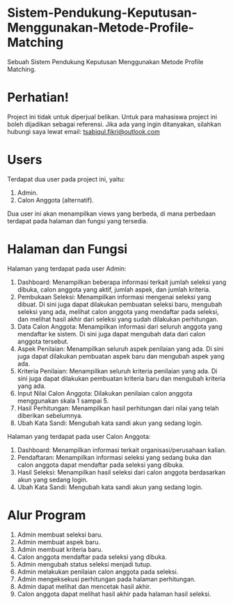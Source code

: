 # Sistem-Pendukung-Keputusan-Menggunakan-Metode-Profile-Matching
Sebuah Sistem Pendukung Keputusan Menggunakan Metode Profile Matching.

# Perhatian!
Project ini tidak untuk diperjual belikan. Untuk para mahasiswa project ini boleh dijadikan sebagai referensi.
Jika ada yang ingin ditanyakan, silahkan hubungi saya lewat email: tsabiqul.fikri@outlook.com

# Users
Terdapat dua user pada project ini, yaitu:
1. Admin.
2. Calon Anggota (alternatif).

Dua user ini akan menampilkan views yang berbeda, di mana perbedaan terdapat pada halaman dan fungsi yang tersedia.

# Halaman dan Fungsi
Halaman yang terdapat pada user Admin:
1. Dashboard: Menampilkan beberapa informasi terkait jumlah seleksi yang dibuka, calon anggota yang aktif, jumlah aspek, dan jumlah kriteria.
2. Pembukaan Seleksi: Menampilkan informasi mengenai seleksi yang dibuat. Di sini juga dapat dilakukan pembuatan seleksi baru, mengubah seleksi yang ada, melihat calon anggota yang mendaftar pada seleksi, dan melihat hasil akhir dari seleksi yang sudah dilakukan perhitungan.
3. Data Calon Anggota: Menampilkan informasi dari seluruh anggota yang mendaftar ke sistem. Di sini juga dapat mengubah data dari calon anggota tersebut.
4. Aspek Penilaian: Menampilkan seluruh aspek penilaian yang ada. Di sini juga dapat dilakukan pembuatan aspek baru dan mengubah aspek yang ada.
5. Kriteria Penilaian: Menampilkan seluruh kriteria penilaian yang ada. Di sini juga dapat dilakukan pembuatan kriteria baru dan mengubah kriteria yang ada.
6. Input Nilai Calon Anggota: Dilakukan penilaian calon anggota menggunakan skala 1 sampai 5.
8. Hasil Perhitungan: Menampilkan hasil perhitungan dari nilai yang telah diberikan sebelumnya. 
9. Ubah Kata Sandi: Mengubah kata sandi akun yang sedang login.

Halaman yang terdapat pada user Calon Anggota:
1. Dashboard: Menampilkan informasi terkait organisasi/perusahaan kalian.
2. Pendaftaran: Menampilkan informasi seleksi yang sedang buka dan calon anggota dapat mendaftar pada seleksi yang dibuka.
3. Hasil Seleksi: Menampilkan hasil seleksi dari calon anggota berdasarkan akun yang sedang login.
4. Ubah Kata Sandi: Mengubah kata sandi akun yang sedang login.

# Alur Program
1. Admin membuat seleksi baru.
2. Admin membuat aspek baru.
3. Admin membuat kriteria baru.
4. Calon anggota mendaftar pada seleksi yang dibuka.
5. Admin mengubah status seleksi menjadi tutup.
6. Admin melakukan penilaian calon anggota pada seleksi.
7. Admin mengeksekusi perhitungan pada halaman perhitungan.
8. Admin dapat melihat dan mencetak hasil akhir.
9. Calon anggota dapat melihat hasil akhir pada halaman hasil seleksi.
